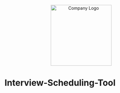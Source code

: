

<p align="center">
  <img src="https://th.bing.com/th/id/OIP.g00w7K8gvCeH0YoEjADAwAAAAA?o=7rm=3&rs=1&pid=ImgDetMain&o=7&rm=3" alt="Company Logo" width="200"/>
</p>

# Interview-Scheduling-Tool

